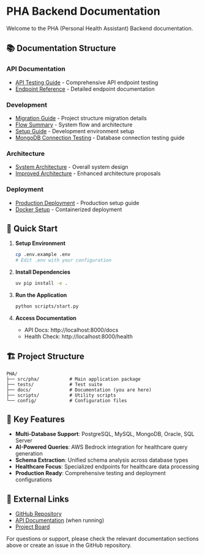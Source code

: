 # PHA Backend Documentation

Welcome to the PHA (Personal Health Assistant) Backend documentation.

## 📚 Documentation Structure

### API Documentation
- [API Testing Guide](api/testing.md) - Comprehensive API endpoint testing
- [Endpoint Reference](api/endpoints.md) - Detailed endpoint documentation

### Development
- [Migration Guide](development/migration.md) - Project structure migration details
- [Flow Summary](development/flow_summary.md) - System flow and architecture
- [Setup Guide](development/setup.md) - Development environment setup
- [MongoDB Connection Testing](development/mongodb-connection-testing.md) - Database connection testing guide

### Architecture
- [System Architecture](architecture.md) - Overall system design
- [Improved Architecture](architecture_improved.md) - Enhanced architecture proposals

### Deployment
- [Production Deployment](deployment/production.md) - Production setup guide
- [Docker Setup](deployment/docker.md) - Containerized deployment

## 🚀 Quick Start

1. **Setup Environment**
   ```bash
   cp .env.example .env
   # Edit .env with your configuration
   ```

2. **Install Dependencies**
   ```bash
   uv pip install -e .
   ```

3. **Run the Application**
   ```bash
   python scripts/start.py
   ```

4. **Access Documentation**
   - API Docs: http://localhost:8000/docs
   - Health Check: http://localhost:8000/health

## 🏗️ Project Structure

```
PHA/
├── src/pha/           # Main application package
├── tests/             # Test suite
├── docs/              # Documentation (you are here)
├── scripts/           # Utility scripts
└── config/            # Configuration files
```

## 📖 Key Features

- **Multi-Database Support**: PostgreSQL, MySQL, MongoDB, Oracle, SQL Server
- **AI-Powered Queries**: AWS Bedrock integration for healthcare query generation
- **Schema Extraction**: Unified schema analysis across database types
- **Healthcare Focus**: Specialized endpoints for healthcare data processing
- **Production Ready**: Comprehensive testing and deployment configurations

## 🔗 External Links

- [GitHub Repository](https://github.com/sowmiya-goml/PHA)
- [API Documentation](http://localhost:8000/docs) (when running)
- [Project Board](https://github.com/sowmiya-goml/PHA/projects)

For questions or support, please check the relevant documentation sections above or create an issue in the GitHub repository.